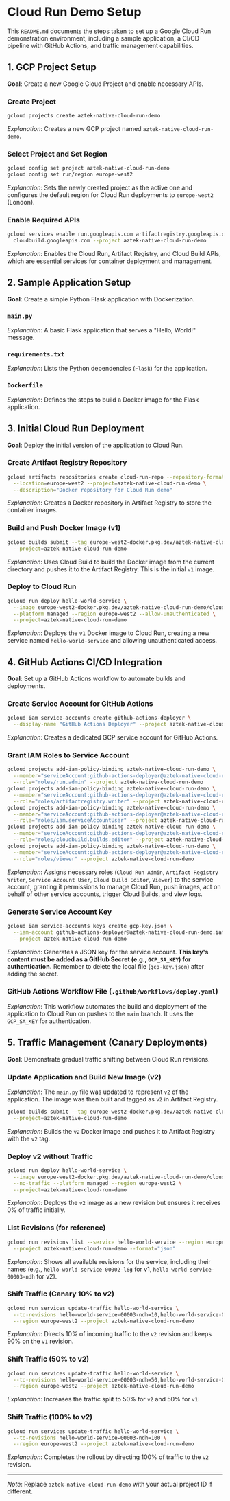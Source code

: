 # Cloud Run Demo Setup

This `README.md` documents the steps taken to set up a Google Cloud
Run demonstration environment, including a sample application, a CI/CD
pipeline with GitHub Actions, and traffic management capabilities.

## 1. GCP Project Setup

**Goal**: Create a new Google Cloud Project and enable necessary APIs.

### Create Project
```bash
gcloud projects create aztek-native-cloud-run-demo
```
_Explanation_: Creates a new GCP project named `aztek-native-cloud-run-demo`.

### Select Project and Set Region
```bash
gcloud config set project aztek-native-cloud-run-demo
gcloud config set run/region europe-west2
```
_Explanation_: Sets the newly created project as the active one and
configures the default region for Cloud Run deployments to
`europe-west2` (London).

### Enable Required APIs
```bash
gcloud services enable run.googleapis.com artifactregistry.googleapis.com \
  cloudbuild.googleapis.com --project aztek-native-cloud-run-demo
```
_Explanation_: Enables the Cloud Run, Artifact Registry, and Cloud Build
APIs, which are essential services for container deployment and
management.

## 2. Sample Application Setup

**Goal**: Create a simple Python Flask application with Dockerization.

### `main.py`
_Explanation_: A basic Flask application that serves a "Hello, World!"
message.

### `requirements.txt`
_Explanation_: Lists the Python dependencies (`Flask`) for the application.

### `Dockerfile`
_Explanation_: Defines the steps to build a Docker image for the Flask
application.

## 3. Initial Cloud Run Deployment

**Goal**: Deploy the initial version of the application to Cloud Run.

### Create Artifact Registry Repository
```bash
gcloud artifacts repositories create cloud-run-repo --repository-format=docker \
  --location=europe-west2 --project=aztek-native-cloud-run-demo \
  --description="Docker repository for Cloud Run demo"
```
_Explanation_: Creates a Docker repository in Artifact Registry to store
the container images.

### Build and Push Docker Image (v1)
```bash
gcloud builds submit --tag europe-west2-docker.pkg.dev/aztek-native-cloud-run-demo/cloud-run-repo/hello-world \
  --project=aztek-native-cloud-run-demo
```
_Explanation_: Uses Cloud Build to build the Docker image from the current
directory and pushes it to the Artifact Registry. This is the initial
`v1` image.

### Deploy to Cloud Run
```bash
gcloud run deploy hello-world-service \
  --image europe-west2-docker.pkg.dev/aztek-native-cloud-run-demo/cloud-run-repo/hello-world \
  --platform managed --region europe-west2 --allow-unauthenticated \
  --project=aztek-native-cloud-run-demo
```
_Explanation_: Deploys the `v1` Docker image to Cloud Run, creating a new
service named `hello-world-service` and allowing unauthenticated access.

## 4. GitHub Actions CI/CD Integration

**Goal**: Set up a GitHub Actions workflow to automate builds and
deployments.

### Create Service Account for GitHub Actions
```bash
gcloud iam service-accounts create github-actions-deployer \
  --display-name "GitHub Actions Deployer" --project aztek-native-cloud-run-demo
```
_Explanation_: Creates a dedicated GCP service account for GitHub Actions.

### Grant IAM Roles to Service Account
```bash
gcloud projects add-iam-policy-binding aztek-native-cloud-run-demo \
  --member="serviceAccount:github-actions-deployer@aztek-native-cloud-run-demo.iam.gserviceaccount.com" \
  --role="roles/run.admin" --project aztek-native-cloud-run-demo
gcloud projects add-iam-policy-binding aztek-native-cloud-run-demo \
  --member="serviceAccount:github-actions-deployer@aztek-native-cloud-run-demo.iam.gserviceaccount.com" \
  --role="roles/artifactregistry.writer" --project aztek-native-cloud-run-demo
gcloud projects add-iam-policy-binding aztek-native-cloud-run-demo \
  --member="serviceAccount:github-actions-deployer@aztek-native-cloud-run-demo.iam.gserviceaccount.com" \
  --role="roles/iam.serviceAccountUser" --project aztek-native-cloud-run-demo
gcloud projects add-iam-policy-binding aztek-native-cloud-run-demo \
  --member="serviceAccount:github-actions-deployer@aztek-native-cloud-run-demo.iam.gserviceaccount.com" \
  --role="roles/cloudbuild.builds.editor" --project aztek-native-cloud-run-demo
gcloud projects add-iam-policy-binding aztek-native-cloud-run-demo \
  --member="serviceAccount:github-actions-deployer@aztek-native-cloud-run-demo.iam.gserviceaccount.com" \
  --role="roles/viewer" --project aztek-native-cloud-run-demo
```
_Explanation_: Assigns necessary roles (`Cloud Run Admin`,
`Artifact Registry Writer`, `Service Account User`,
`Cloud Build Editor`, `Viewer`) to the service account, granting it
permissions to manage Cloud Run, push images, act on behalf of other
service accounts, trigger Cloud Builds, and view logs.

### Generate Service Account Key
```bash
gcloud iam service-accounts keys create gcp-key.json \
  --iam-account github-actions-deployer@aztek-native-cloud-run-demo.iam.gserviceaccount.com \
  --project aztek-native-cloud-run-demo
```
_Explanation_: Generates a JSON key for the service account. **This key's
content must be added as a GitHub Secret (e.g., `GCP_SA_KEY`) for
authentication.** Remember to delete the local file (`gcp-key.json`)
after adding the secret.

### GitHub Actions Workflow File (`.github/workflows/deploy.yaml`)
_Explanation_: This workflow automates the build and deployment of the
application to Cloud Run on pushes to the `main` branch. It uses the
`GCP_SA_KEY` for authentication.

## 5. Traffic Management (Canary Deployments)

**Goal**: Demonstrate gradual traffic shifting between Cloud Run revisions.

### Update Application and Build New Image (v2)
_Explanation_: The `main.py` file was updated to represent `v2` of the
application. The image was then built and tagged as `v2` in Artifact
Registry.

```bash
gcloud builds submit --tag europe-west2-docker.pkg.dev/aztek-native-cloud-run-demo/cloud-run-repo/hello-world:v2 \
  --project=aztek-native-cloud-run-demo
```
_Explanation_: Builds the `v2` Docker image and pushes it to Artifact
Registry with the `v2` tag.

### Deploy v2 without Traffic
```bash
gcloud run deploy hello-world-service \
  --image europe-west2-docker.pkg.dev/aztek-native-cloud-run-demo/cloud-run-repo/hello-world:v2 \
  --no-traffic --platform managed --region europe-west2 \
  --project=aztek-native-cloud-run-demo
```
_Explanation_: Deploys the `v2` image as a new revision but ensures it
receives 0% of traffic initially.

### List Revisions (for reference)
```bash
gcloud run revisions list --service hello-world-service --region europe-west2 \
  --project aztek-native-cloud-run-demo --format="json"
```
_Explanation_: Shows all available revisions for the service, including
their names (e.g., `hello-world-service-00002-l6g` for v1,
`hello-world-service-00003-ndh` for v2).

### Shift Traffic (Canary 10% to v2)
```bash
gcloud run services update-traffic hello-world-service \
  --to-revisions hello-world-service-00003-ndh=10,hello-world-service-00002-l6g=90 \
  --region europe-west2 --project aztek-native-cloud-run-demo
```
_Explanation_: Directs 10% of incoming traffic to the `v2` revision and
keeps 90% on the `v1` revision.

### Shift Traffic (50% to v2)
```bash
gcloud run services update-traffic hello-world-service \
  --to-revisions hello-world-service-00003-ndh=50,hello-world-service-00002-l6g=50 \
  --region europe-west2 --project aztek-native-cloud-run-demo
```
_Explanation_: Increases the traffic split to 50% for `v2` and 50% for `v1`.

### Shift Traffic (100% to v2)
```bash
gcloud run services update-traffic hello-world-service \
  --to-revisions hello-world-service-00003-ndh=100 \
  --region europe-west2 --project aztek-native-cloud-run-demo
```
_Explanation_: Completes the rollout by directing 100% of traffic to the `v2`
revision.

---

_Note_: Replace `aztek-native-cloud-run-demo` with your actual project ID
if different. 